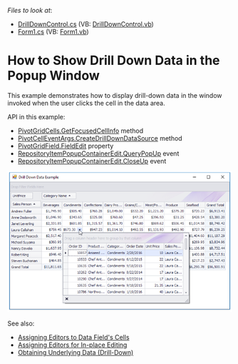 <!-- default file list -->
*Files to look at*:

* [DrillDownControl.cs](./CS/Q212065/DrillDownControl.cs) (VB: [DrillDownControl.vb](./VB/Q212065/DrillDownControl.vb))
* [Form1.cs](./CS/Q212065/Form1.cs) (VB: [Form1.vb](./VB/Q212065/Form1.vb))
<!-- default file list end -->
# How to Show Drill Down Data in the Popup Window


This example demonstrates how to display drill-down data in the window invoked when the user clicks the cell in the data area. 

API in this example:

* [PivotGridCells.GetFocusedCellInfo](https://docs.devexpress.com/WindowsForms/DevExpress.XtraPivotGrid.PivotGridCells.GetFocusedCellInfo) method
* [PivotCellEventArgs.CreateDrillDownDataSource](https://docs.devexpress.com/CoreLibraries/DevExpress.XtraPivotGrid.PivotCellEventArgsBase-3.CreateDrillDownDataSource) method
* [PivotGridField.FieldEdit](https://docs.devexpress.com/WindowsForms/DevExpress.XtraPivotGrid.PivotGridField.FieldEdit) property
* [RepositoryItemPopupContainerEdit.QueryPopUp](https://docs.devexpress.com/WindowsForms/DevExpress.XtraEditors.Repository.RepositoryItemPopupBase.QueryPopUp) event
* [RepositoryItemPopupContainerEdit.CloseUp](https://docs.devexpress.com/WindowsForms/DevExpress.XtraEditors.Repository.RepositoryItemPopupBase.CloseUp) event

![screenshot](https://github.com/DevExpress-Examples/how-to-display-a-drill-down-data-source-within-the-popupcontaineredit-e1568/blob/13.1.4%2B/images/screenshot.png)

See also:
* [Assigning Editors to Data Field's Cells](https://docs.devexpress.com/WindowsForms/5893/controls-and-libraries/pivot-grid/data-shaping/editing/assigning-editors-to-data-field's-cells)
* [Assigning Editors for In-place Editing](https://docs.devexpress.com/WindowsForms/5896/controls-and-libraries/pivot-grid/data-shaping/editing/assigning-editors-for-in-place-editing)
* [Obtaining Underlying Data (Drill-Down)](https://docs.devexpress.com/WindowsForms/1882)
